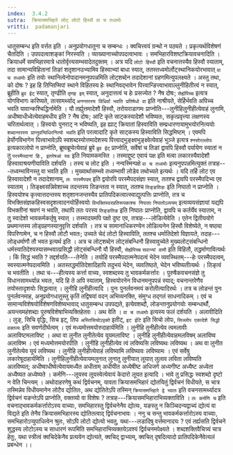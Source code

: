 ```yaml
---
index:  3.4.2
sutra:  क्रियासमभिहारे लोट् लोटो हिस्वौ वा च तध्वमोः
vritti:  padamanjari
---
```


धातुसम्बन्ध इति वर्त्तत इति । अनुप्रयोगधातुना च सम्बन्धः । क्वचित्त्वयं ग्रन्थो न पठ्यते । प्रकृत्यर्थविशेषणं चैतदिति । उपपदत्वाशङ्कां निरस्यति । व्याख्यानाच्चोपपदत्वाभावः । समभिहारविशष्टक्रियावचनादिति । क्रियाधर्मे समभिहारमात्रे धातोर्वृत्त्यसम्भवादेतदुक्तम् । अत्र यदि `लोटो हिस्वौ` इति वचनात्तस्यैव हिस्वौ स्याताम्, तदा सामान्यविहितानां तिङां शतृशानउभ्यामिव हिस्वाभ्यां बाधा स्यात्, ततस्तध्वमोर्लोट्स्थानिकयोरभावात् `वा च तध्वमोः` इति तयोः स्थानित्वेनोपादानमनुपपन्नमिति लोट्शब्देन तदादेशानां ग्रहणमित्युपलक्ष्यते । अस्तु तथा, को दोषः ? इह हि तिप्सिप्मिपां स्थाने विहितस्य हेः स्थानिवद्भावेन पित्त्वान्ङित्त्वाभावाल्लुनीहितीत्त्वं न स्यात्, ब्रूहीति `ब्रुव ईट्` स्यात्, तृण्ढीति `तृणह इम्` स्यात्, अनुदात्तत्वं च हेः प्रसज्येत ? नैष दोषः; `सेर्ह्यपिच्च` इत्यत्र योगविभागः करिष्यते, तत्सामर्थ्याद् `अनन्तरस्य विधिर्वा भवति प्रतिषेधो वा` इति नाश्रीयते, सेर्हिर्भवति अपिच्च भवति यावान्कश्चिद्धिर्नामेति । यौ तर्ह्युत्तमादेशौ हिस्वौ, तरोयराडागमः प्राप्नोति---लुनीहिलुनीहीत्येवाहं लुनामि, अधीष्वाधीध्वेत्येवाहमधीय इति ? नैष दोषः; आटि कृते साट्कस्यादेशौ भविष्यतः, सकृत्प्रवृत्त्या लक्षणस्य चरितार्थत्वात् । हिस्वयोः पुनराट् न भविष्यति, इह ह्याट् क्रियातां हिस्वाविति सम्प्रधारणायामुभयोरनित्ययोः `शब्दान्तरस्य प्राप्नुवन्विधिरनित्यो भवति` इति परत्वादाटि कृते साट्कस्य हिस्वाविति सिद्धमिष्टम् । एवमपि हेर्योगविभागेन पित्त्वाभावेऽपि स्वशब्दस्योत्तमादेशस्य पित्त्वाद्भुङ्क्ष्वभुङ्क्ष्वेत्येवाहं भुञ्जे इत्यत्र `श्नसोरल्लोपः` इत्यकारलोपो न प्राप्नोति, ब्रूष्वब्रूप्वेत्येवाहं ब्रुवे `ब्रुव ईट्` प्राप्नोति, सर्वेषां च तिङां द्वावपि हिस्वौ पर्यायेण स्यातां न तु `परस्मैपदानां हिः, इतरेषआं स्वः` इति नियामकमस्ति । तस्माद्दुष्ट एवायं पक्ष इति मत्वा लकारस्यैवादेशौ हिस्वावाश्रयणीयाविति दर्शयति । तस्य च लोट इति । नन्वस्मिन्पक्षे `वा च तध्वमोः` इत्यनुपपन्नमित्युक्तं तत्राह---तध्वम्भाविनस्तु वा भवति इति । मुख्यार्थासम्भवे तध्वम्भावी लोडेव तथोच्यते इत्यर्थः ।
यदि तर्हि लोट एव हिस्वावादेशौ न तदादेशानाम्, `लः परस्मैपदम्` इति द्वयोरपि परस्मैपदसंज्ञा स्यात्, ततश्च द्वावपि परस्मैपदिभ्य एव स्याताम् । तिङ्क्ष्वसन्निवेशाच्च तदन्तस्य तिङन्तता न स्यात्, ततश्च `तिङ्ङतिङः` इति निघातो न प्राप्नोति । हिस्वयोश्च कृत्त्वात्तदन्तस्य शतृशानजन्तस्यैव प्रातिपदिकत्वात्स्वाद्युत्पत्तिः प्राप्नोति, तत्र च विभक्तिसंज्ञकहिस्वसदृशत्वादनयोर्हिस्वयोः `विभक्तिस्वरप्रतिरूपकाश्च निपाताः` `निपातोऽव्ययम्` इत्यव्ययसंज्ञायां यद्यपि विभक्तीनां श्रवणं न भवति, तथापि ततः परस्य `तिङ्ङतिङ` इति निघातः प्राप्नोति, द्वावपि च कर्तर्येव स्याताम्, न तु स्वादेशो भावकर्मकर्तृषु स्यात् । तस्मादयमपि पक्षो दुष्ट एव, तत्राह---लोडित्येवेति । एतेन द्वितीययोगे प्रथमान्तस्य लोड्ग्रहणस्यानुवृत्ति दर्शयति । तत्र च सामानाधिकरण्येन लोडित्यनेन हिस्वौ विशेष्येते, न षष्ठ्या विपरिणामेन, च न हिस्वौ लोटौ भवतः; उच्यते चेदं लोटो हिस्वाविति, ततश्च धर्मातिदेशो विज्ञायते, तदाह---लोड्धर्माणौ तौ भवत इत्यर्थ इति । अत्र च लोट्शब्देन लोट्संबन्धिनौ हिस्वावुच्येते मुख्यलोट्संबन्धिनो धर्मस्यातिदेश्यस्यासम्भवात्प्रसिद्धौ लोट्संबन्धिनौ यौ हिस्वौ, `सेर्ह्यपिच्च` `सवाभ्यां वामौ` इति विहितौ, तद्धर्माणावित्यर्थः । किं सिद्धं भवति ? तद्दर्शयति---तेनेति । तयोहि परस्मैपदात्मनेपदत्वं भेदेन व्यवस्थितम्---हेः परस्मैपदत्वम्, स्वस्यात्मनेपदत्वमिति । अतस्तद्धर्मातिदेशादिहापि तदुभयं भेदेन, व्यवतिष्ठते, भेदेन भविष्यतीत्यर्थः । तिङ्त्वं च भवतीति । तथा च---हीत्यस्य कर्त्ता वाच्यः, स्वशब्दस्य तु भावकर्मकर्त्तारः । पुरुषैकवचनसंज्ञे तु विधानसामर्थ्यान्न भवतः, यदि हि ते अपि स्याताम्, हिस्वयोरनेन विधानमनुपपन्नं स्याद्; वचनान्तरेणैव तयोस्तादृशयोः सिद्धत्वात् ।
लुनीहि लुनीहीत्यादि । पुनः पुनर्लवनमयं करोतीत्यादिरर्थः । तत्र च लोडन्तं पुनः पुनर्लवनमाह, अनुप्रयोगधातुस्तु कृतिं तद्विषयां वदन् अभिव्यनक्ति, संमुग्ध तद्गतं साधनादिकम् । एवं च सामान्यविशेषयोर्विशेषणविशेष्यभावाद् धातुसम्बन्ध उपपद्यते, इत्येवशब्दौ, लोडन्तानुप्रयोगयोः सम्बन्धार्थौ, अयन्त्वमहंशब्दाः पुरुषविशेषाभिव्यक्तिहेतवः । अथ वेति । `वा च तध्वमोः` इत्यस्य फलं दर्शयति ।
अलावीदिति । लुङ्, सिचि वृद्धिः, सिच इट्, तिपः `अस्तिसिचोऽपृक्ते` इतीट्, `इट ईटि` इति सिचो लोपः, `सिज्लोप एकादेशे सिद्धो वक्तव्यः` इति सवर्णदीर्घत्वम् । एवं मध्यमोत्तमयोरुदाहार्यमिति । लुनीहि तुनीहीत्येव त्वमलावीः अलाविष्टमलाविष्ट । अथा वा लुनीत लुनीतेत्येव यूयमलाविष्ट । लुनीहि लुनीहीत्येवाहमलविषम् अलाविष्व अलाविष्म । एवं मध्यमोत्तमयोरपीति । लुनीहि लुनीहीत्येव त्वं लविष्यसि लविष्यथः लविष्यथ । अथ वा लुनीत लुनीतेत्येव यूयं लविष्यथ । लुनीहि लुनीहीत्येवाहं लविष्यामि लविष्यावः लविष्यामः । एवं सर्वेषु लकारेषूदाहार्यमिति । लुनीहिलुनीहीत्येवायमलुनात् लुनातु लुनीयात् लूयात् लुलाव लविता लविष्यति अलविष्यत्; अधीष्वाधीष्वेत्येवायमध्यैत अधीताम् अधीयीत अध्येषीष्ट अधिजगे अध्यगीष्ट अध्यैष्ट अध्येता अध्यैष्यत अध्येष्यते । कर्मणि---लूयस्व लूयस्वेत्येवायं केदारो लूयत इत्यादि । भावे तु प्रसिद्धः स्वशब्दो दृष्टो न वेति चिन्त्यम् ।
अथोदाहरणेषु कथं द्विर्वचनम्, यावता क्रियासमभिहारं द्योतयितुं द्विर्वचनं विधीयते, स चात्र तस्मिन्नेव विधीयमानेन लोटैव द्योतितः, अथ द्योतितेऽपि तस्मिन् `क्रियासमभिहारे द्वे भवतः` इति वचनसामर्थ्यादत्र द्विर्वचनं यङन्तेऽपि प्राप्नोति, वक्तव्यो वा विशेषः ? तत्राह---क्रियासमभिहाराभिव्यक्ताविति । `लः कर्मणि च` इति वचनाद्भावकर्मकर्त्तारोऽस्य वाच्याः, समभिहारस्तु द्विर्वचनेनैव द्योत्यः, यङस्तु न किञ्चिदन्यद्वाच्यं द्योत्यं वा विद्यते इति तेनैव क्रियासमभिहारस्य द्योतितत्वाद् द्विर्वचनाभावः । ननु च सन्तु भावकर्मकर्त्तारोऽस्य वाच्याः, समभिहारोऽप्युपाधित्वेन श्रुतः, सोऽपि लोटो द्योत्यो भवतु, यथा---लडादिषु वर्त्तमानादयः ? एवं तर्ह्यसति द्विर्वचने शुद्धस्य लोटोऽस्य च साधारणं रूपमिति समभिहाराभिव्यक्तयेऽवश्यं द्विर्वचनमपेक्ष्यते । शब्दशक्तिवैचित्र्यं चात्र हेतुः, यथा स्त्रीत्वं क्वचिदेकेनैव प्रत्ययेन द्योत्यते, क्वचिद् द्वाभ्याम्, क्वचित् दृषदित्यादो प्रातिपदिकेनैवेत्यलं प्रबन्धेन ।।
